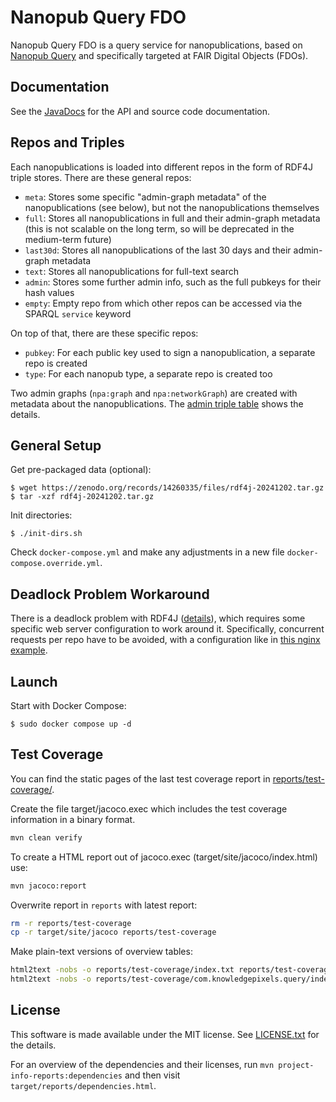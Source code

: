 # Nanopub Query FDO

Nanopub Query FDO is a query service for nanopublications, based on [Nanopub Query](https://github.com/knowledgepixels/nanopub-query)
and specifically targeted at FAIR Digital Objects (FDOs).

## Documentation

See the [JavaDocs](https://javadoc.io/doc/com.knowledgepixels/nanopub-query/latest/index.html) for the API and
source code documentation.

## Repos and Triples

Each nanopublications is loaded into different repos in the form of RDF4J triple stores. There are these general repos:

- `meta`: Stores some specific "admin-graph metadata" of the nanopublications (see below), but not the nanopublications
  themselves
- `full`: Stores all nanopublications in full and their admin-graph metadata (this is not scalable on the long term, so
  will be deprecated in the medium-term future)
- `last30d`: Stores all nanopublications of the last 30 days and their admin-graph metadata
- `text`: Stores all nanopublications for full-text search
- `admin`: Stores some further admin info, such as the full pubkeys for their hash values
- `empty`: Empty repo from which other repos can be accessed via the SPARQL `service` keyword

On top of that, there are these specific repos:

- `pubkey`: For each public key used to sign a nanopublication, a separate repo is created
- `type`: For each nanopub type, a separate repo is created too

Two admin graphs (`npa:graph` and `npa:networkGraph`) are created with metadata about the nanopublications.
The [admin triple table](doc/admin-triple-table.csv) shows the details.

## General Setup

Get pre-packaged data (optional):

    $ wget https://zenodo.org/records/14260335/files/rdf4j-20241202.tar.gz
    $ tar -xzf rdf4j-20241202.tar.gz

Init directories:

    $ ./init-dirs.sh

Check `docker-compose.yml` and make any adjustments in a new file `docker-compose.override.yml`.

## Deadlock Problem Workaround

There is a deadlock problem with RDF4J ([details](https://github.com/eclipse-rdf4j/rdf4j/discussions/5120)), which
requires some specific web server configuration to work around it. Specifically, concurrent requests per repo have
to be avoided, with a configuration like in [this nginx example](nginx.conf).

## Launch

Start with Docker Compose:

    $ sudo docker compose up -d

## Test Coverage

You can find the static pages of the last test coverage report in [reports/test-coverage/](reports/test-coverage/).

Create the file target/jacoco.exec which includes the test coverage information in a binary format.
```bash
mvn clean verify
```
To create a HTML report out of jacoco.exec (target/site/jacoco/index.html) use:
```bash
mvn jacoco:report
```
Overwrite report in `reports` with latest report:
```bash
rm -r reports/test-coverage
cp -r target/site/jacoco reports/test-coverage
```
Make plain-text versions of overview tables:
```bash
html2text -nobs -o reports/test-coverage/index.txt reports/test-coverage/index.html
html2text -nobs -o reports/test-coverage/com.knowledgepixels.query/index.txt reports/test-coverage/com.knowledgepixels.query/index.html
```

## License

This software is made available under the MIT license. See [LICENSE.txt](LICENSE.txt) for the details.

For an overview of the dependencies and their licenses, run `mvn project-info-reports:dependencies` and then visit
`target/reports/dependencies.html`.

